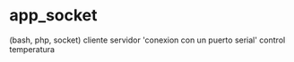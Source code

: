 app_socket
==========

(bash, php, socket) cliente servidor 'conexion con un puerto serial' control temperatura
